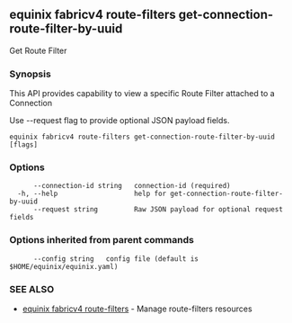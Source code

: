 ## equinix fabricv4 route-filters get-connection-route-filter-by-uuid

Get Route Filter

### Synopsis

This API provides capability to view a specific Route Filter attached to a Connection

Use --request flag to provide optional JSON payload fields.

```
equinix fabricv4 route-filters get-connection-route-filter-by-uuid [flags]
```

### Options

```
      --connection-id string   connection-id (required)
  -h, --help                   help for get-connection-route-filter-by-uuid
      --request string         Raw JSON payload for optional request fields
```

### Options inherited from parent commands

```
      --config string   config file (default is $HOME/equinix/equinix.yaml)
```

### SEE ALSO

* [equinix fabricv4 route-filters](equinix_fabricv4_route-filters.md)	 - Manage route-filters resources

